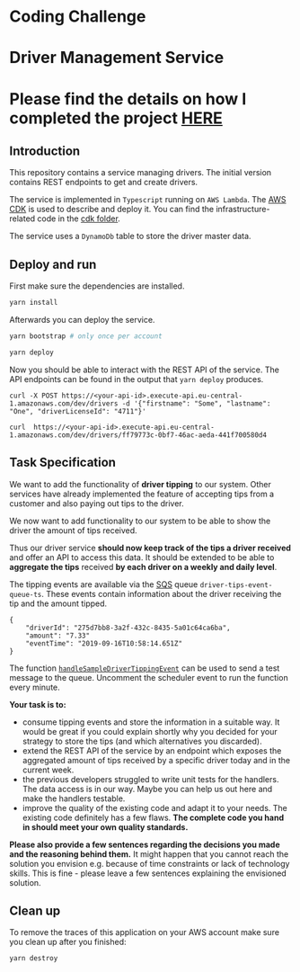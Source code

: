 # Coding Challenge

# Driver Management Service

# Please find the details on how I completed the project [HERE](Steps-to-get-started.md)

## Introduction

This repository contains a service managing drivers.
The initial version contains REST endpoints to get and create drivers.

The service is implemented in `Typescript` running on `AWS Lambda`.
The [AWS CDK](https://aws.amazon.com/cdk/) is used to describe and deploy it.
You can find the infrastructure-related code in the [cdk folder](./cdk/).

The service uses a `DynamoDb` table to store the driver master data.

## Deploy and run

First make sure the dependencies are installed.

```sh
yarn install
```

Afterwards you can deploy the service.

```sh
yarn bootstrap # only once per account

yarn deploy
```

Now you should be able to interact with the REST API of the service.
The API endpoints can be found in the output that `yarn deploy` produces.

```
curl -X POST https://<your-api-id>.execute-api.eu-central-1.amazonaws.com/dev/drivers -d '{"firstname": "Some", "lastname": "One", "driverLicenseId": "4711"}'

curl  https://<your-api-id>.execute-api.eu-central-1.amazonaws.com/dev/drivers/ff79773c-0bf7-46ac-aeda-441f700580d4
```

## Task Specification

We want to add the functionality of **driver tipping** to our system.
Other services have already implemented the feature of accepting tips from a customer and also paying out tips to the driver.

We now want to add functionality to our system to be able to show the driver the amount of tips received.

Thus our driver service **should now keep track of the tips a driver received** and offer an API to access this data.
It should be extended to be able to **aggregate the tips** received **by each driver on a weekly and daily level**.

The tipping events are available via the [SQS](https://aws.amazon.com/de/sqs/) queue `driver-tips-event-queue-ts`.
These events contain information about the driver receiving the tip and the amount tipped.

```
{
    "driverId": "275d7bb8-3a2f-432c-8435-5a01c64ca6ba",
    "amount": "7.33"
    "eventTime": "2019-09-16T10:58:14.651Z"
}
```

The function [`handleSampleDriverTippingEvent`](cdk/infra.ts#L67) can be used to send a test message to the queue.
Uncomment the scheduler event to run the function every minute.

**Your task is to:**

- consume tipping events and store the information in a suitable way. It would be great if you could explain shortly why you decided for your strategy to store the tips (and which alternatives you discarded).
- extend the REST API of the service by an endpoint which exposes the aggregated amount of tips received by a specific driver today and in the current week.
- the previous developers struggled to write unit tests for the handlers. The data access is in our way. Maybe you can help us out here and make the handlers testable.
- improve the quality of the existing code and adapt it to your needs. The existing code definitely has a few flaws. **The complete code you hand in should meet your own quality standards.**

**Please also provide a few sentences regarding the decisions you made and the reasoning behind them.**
It might happen that you cannot reach the solution you envision e.g. because of time constraints or lack of technology skills. This is fine - please leave a few sentences explaining the envisioned solution.

## Clean up

To remove the traces of this application on your AWS account make sure you clean up after you finished:

```
yarn destroy
```
